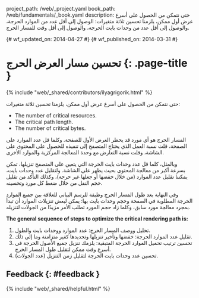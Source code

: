 project_path: /web/_project.yaml book_path: /web/fundamentals/_book.yaml description: حتى نتمكن من الحصول على أسرع عرض أول ممكن، يلزمنا تحسين ثلاثة متغيرات: الوصول إلى أقل عدد من الموارد الحرجة، والوصول إلى أقل عدد من وحدات بايت الحرجة، والوصول إلى أقل وقت للمسار الحرج.

{# wf_updated_on: 2014-04-27 #} {# wf_published_on: 2014-03-31 #}

# تحسين مسار العرض الحرج {: .page-title }

{% include "web/_shared/contributors/ilyagrigorik.html" %}

حتى نتمكن من الحصول على أسرع عرض أول ممكن، يلزمنا تحسين ثلاثة متغيرات:

- The number of critical resources.
- The critical path length.
- The number of critical bytes.

المسار الحرج هو أي مورد قد يحظر العرض الأول للصفحة. وكلما قل عدد الموارد على الصفحة، قلت نسبة العمل الذي يحتاج المتصفح إلى تنفيذه للحصول على المحتوى على الشاشة، وقلت نسبة التعارض مع وحدة المعالجة المركزية والموارد الأخرى.

وبالمثل، كلما قل عدد وحدات بايت الحرجة التي يتعين على المتصفح تنزيلها، تمكن بسرعة أكبر من معالجة المحتوى بحيث يظهر على الشاشة. ولتقليل عدد وحدات بايت، يمكننا تقليل عدد الموارد (من خلال خفضها أو جعلها غير حرجة)، وكذلك التأكد من تقليل حجم النقل من خلال ضغط كل مورد وتحسينه.

وفي النهاية يعد طول المسار الحرج وظيفة للرسم البياني للعلاقة بين جميع الموارد الحرجة المطلوبة في الصفحة وحجم وحدات بايت بها: يمكن لبعض تنزيلات الموارد أن تبدأ بمجرد معالجة مورد سابق، وكلما زاد حجم المورد تطلب الأمر مزيدًا من الجولات لتنزيله.

**The general sequence of steps to optimize the critical rendering path is:**

1. تحليل ووصف المسار الحرج: عدد الموارد ووحدات بايت والطول.
2. تقليل عدد الموارد الحرجة: خفضها وتأخير تنزيلها وتحديدها كغير متزامنة وما إلى ذلك.
3. تحسين ترتيب تحميل الموارد الحرجة المتبقية: يلزمك تنزيل جميع الأصول الحرجة في أسرع وقت ممكن لتقليل طول المسار الحرج.
4. تحسين عدد وحدات بايت الحرجة لتقليل زمن التنزيل (عدد الجولات).

## Feedback {: #feedback }

{% include "web/_shared/helpful.html" %}